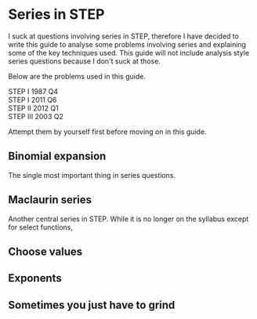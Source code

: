 <head>
<script type="text/javascript" id="MathJax-script" async
  src="https://cdn.jsdelivr.net/npm/mathjax@3/es5/tex-mml-chtml.js">
</script>
</head>

# Series in STEP

I suck at questions involving series in STEP, therefore I have decided to write this guide to analyse some problems involving series and explaining some of the key techniques used. This guide will not include analysis style series questions because I don't suck at those.

Below are the problems used in this guide.

STEP I 1987 Q4 \
STEP I 2011 Q6 \
STEP II 2012 Q1 \
STEP III 2003 Q2

Attempt them by yourself first before moving on in this guide.

## Binomial expansion
The single most important thing in series questions.

## Maclaurin series
Another central series in STEP. While it is no longer on the syllabus except for select functions,

## Choose values

## Exponents

## Sometimes you just have to grind

